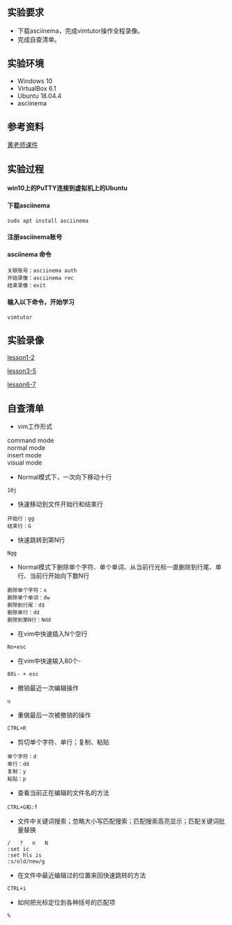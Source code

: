 

## 实验要求
- 下载asciinema，完成vimtutor操作全程录像。
- 完成自查清单。

## 实验环境
- Windows 10
- VirtualBox 6.1
- Ubuntu 18.04.4
- asciinema

## 参考资料
[黄老师课件](https://c4pr1c3.github.io/LinuxSysAdmin/)

## 实验过程

#### win10上的PuTTY连接到虚拟机上的Ubuntu

#### 下载asciinema  
```
sudo apt install asciinema
```
#### 注册asciinema账号

#### asciinema 命令
```
关联账号：asciinema auth
开始录像：asciinema rec
结束录像：exit
```

#### 输入以下命令，开始学习
```
vimtutor
```


## 实验录像
[lesson1-2](https://asciinema.org/a/YHakMStGnkaLPjKFG5ivGu32f)  

[lesson3-5](https://asciinema.org/a/gE2Z4CwFiAzfePMS9Lf46GJsD)  

[lesson6-7](https://asciinema.org/a/Lwqd9rGT6stbrRXCmjKp6i6NH)  

## 自查清单
- vim工作形式

command mode  
normal mode  
insert mode  
visual mode


- Normal模式下，一次向下移动十行
```
10j
```
- 快速移动到文件开始行和结束行
```
开始行：gg
结束行：G
```
- 快速跳转到第N行
```
Ngg
```
- Normal模式下删除单个字符、单个单词、从当前行光标一直删除到行尾、单行、当前行开始向下数N行
```
删除单个字符：x
删除单个单词：dw
删除到行尾：d$
删除单行：dd
删除到第N行：Ndd
```
- 在vim中快速插入N个空行
```
No+esc
```
- 在vim中快速输入80个-
```
80i- + esc
```
- 撤销最近一次编辑操作
```
u
```
- 重做最后一次被撤销的操作
```
CTRL+R
```
- 剪切单个字符、单行；复制、粘贴
```
单个字符：d
单行：dd
复制：y
粘贴：p
```

- 查看当前正在编辑的文件名的方法
```
CTRL+G和:f
```
- 文件中关键词搜索；忽略大小写匹配搜索；匹配搜索高亮显示；匹配关键词批量替换
```
/   ?   n   N
:set ic
:set hls is
:s/old/new/g
```
- 在文件中最近编辑过的位置来回快速跳转的方法
```
CTRL+i
```
- 如何把光标定位到各种括号的匹配项
```
%
```

